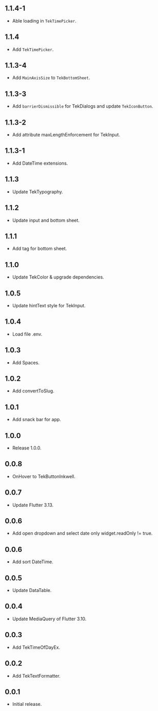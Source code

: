 ## 1.1.4-1
* Able loading in `TekTimePicker`.
## 1.1.4
* Add `TekTimePicker`.
## 1.1.3-4
* Add `MainAxisSize` to `TekBottomSheet`.
## 1.1.3-3
* Add `barrierDismissible` for TekDialogs and update `TekIconButton`.
## 1.1.3-2
* Add attribute maxLengthEnforcement for TekInput.
## 1.1.3-1
* Add DateTime extensions.
## 1.1.3
* Update TekTypography.
## 1.1.2
* Update input and bottom sheet.
## 1.1.1
* Add tag for bottom sheet.
## 1.1.0
* Update TekColor & upgrade dependencies.
## 1.0.5
* Update hintText style for TekInput.
## 1.0.4
* Load file .env.
## 1.0.3
* Add Spaces.
## 1.0.2
* Add convertToSlug.
## 1.0.1
* Add snack bar for app.
## 1.0.0
* Release 1.0.0.
## 0.0.8
* OnHover to TekButtonInkwell.
## 0.0.7
* Update Flutter 3.13.
## 0.0.6
* Add open dropdown and select date only widget.readOnly != true.
## 0.0.6
* Add sort DateTime.
## 0.0.5
* Update DataTable.
## 0.0.4
* Update MediaQuery of Flutter 3.10.
## 0.0.3
* Add TekTimeOfDayEx.
## 0.0.2
* Add TekTextFormatter.
## 0.0.1
* Initial release.
